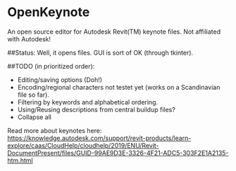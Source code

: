 # OpenKeynote
An open source editor for Autodesk Revit(TM) keynote files.
Not affiliated with Autodesk!

##Status:
Well, it opens files.
GUI is sort of OK (through tkinter).

##TODO (in prioritized order):
- Editing/saving options (Doh!)
- Encoding/regional characters not testet yet (works on a Scandinavian file so far).
- Filtering by keywords and alphabetical ordering.
- Using/Reusing descriptions from central buildup files?
- Collapse all

Read more about keynotes here:
https://knowledge.autodesk.com/support/revit-products/learn-explore/caas/CloudHelp/cloudhelp/2019/ENU/Revit-DocumentPresent/files/GUID-99AE9D3E-3326-4F21-ADC5-303F2E1A2135-htm.html
